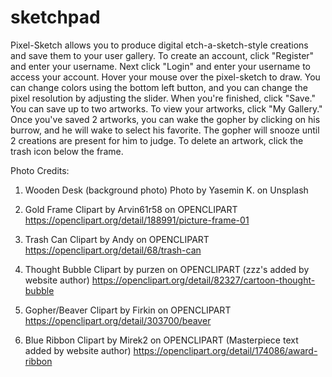 # sketchpad
Pixel-Sketch allows you to produce digital etch-a-sketch-style creations and save them
to your user gallery.
To create an account, click "Register" and enter your username.
Next click "Login" and enter your username to access your account.
Hover your mouse over the pixel-sketch to draw. You can change colors using the
bottom left button, and you can change the pixel resolution by adjusting the slider.
When you're finished, click "Save." You can save up to two artworks.
To view your artworks, click "My Gallery."
Once you've saved 2 artworks, you can wake the gopher by clicking on his burrow, and
he will wake to select his favorite. The gopher will snooze until 2 creations are 
present for him to judge.
To delete an artwork, click the trash icon below the frame.

Photo Credits:
1. Wooden Desk (background photo)
Photo by Yasemin K. on Unsplash

2. Gold Frame
Clipart by Arvin61r58 on OPENCLIPART
https://openclipart.org/detail/188991/picture-frame-01

3. Trash Can
Clipart by Andy on OPENCLIPART
https://openclipart.org/detail/68/trash-can

4. Thought Bubble
Clipart by purzen on OPENCLIPART
(zzz's added by website author)
https://openclipart.org/detail/82327/cartoon-thought-bubble

5. Gopher/Beaver
Clipart by Firkin on OPENCLIPART
https://openclipart.org/detail/303700/beaver

6. Blue Ribbon
Clipart by Mirek2 on OPENCLIPART
(Masterpiece text added by website author)
https://openclipart.org/detail/174086/award-ribbon